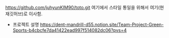 https://github.com/juhyunKIM90/toto.git 여기에서 스타일 통일을 위해서 여기(현재깃허브)로 이사함.


- 프로젝트 설명
https://dent-mandrill-d55.notion.site/Team-Project-Green-Sports-b4cbcfe7da41422ead997f514082dc06?pvs=4

